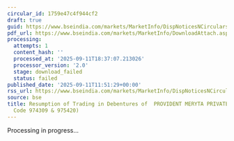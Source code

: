 ```yaml
---
circular_id: 1759e47c4f944cf2
draft: true
guid: https://www.bseindia.com/markets/MarketInfo/DispNoticesNCirculars.aspx?Noticeid={80F6DD30-01D0-4893-984D-F68AEFCC5977}&noticeno=20250911-41&dt=09/11/2025&icount=41&totcount=91&flag=0
pdf_url: https://www.bseindia.com/markets/MarketInfo/DownloadAttach.aspx?id=20250911-41&attachedId=
processing:
  attempts: 1
  content_hash: ''
  processed_at: '2025-09-11T18:37:07.213026'
  processor_version: '2.0'
  stage: download_failed
  status: failed
published_date: '2025-09-11T11:51:29+00:00'
rss_url: https://www.bseindia.com/markets/MarketInfo/DispNoticesNCirculars.aspx?Noticeid={80F6DD30-01D0-4893-984D-F68AEFCC5977}&noticeno=20250911-41&dt=09/11/2025&icount=41&totcount=91&flag=0
source: bse
title: Resumption of Trading in Debentures of  PROVIDENT MERYTA PRIVATE LIMITED (Scrip
  Code 974309 & 975420)
---
```


Processing in progress...
